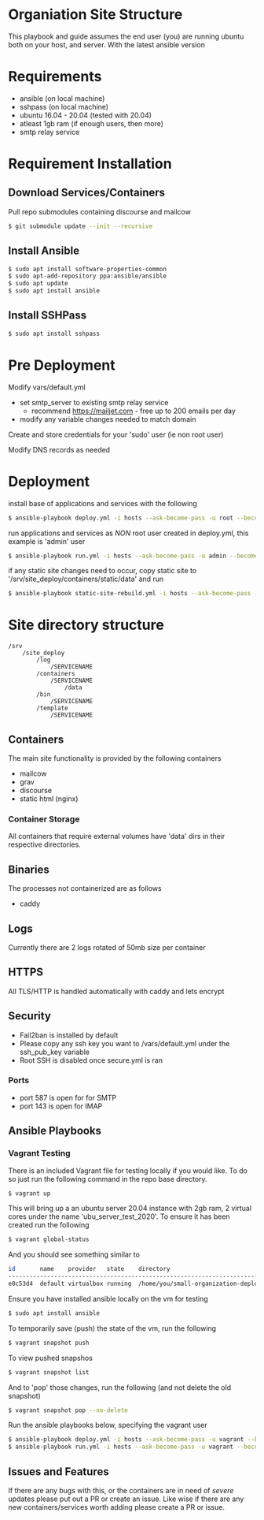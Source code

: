 # Organiation Site Structure

This playbook and guide assumes the end user (you) are running ubuntu both on your host, and server.
With the latest ansible version

# Requirements
* ansible  (on local machine)
* sshpass  (on local machine)
* ubuntu 16.04 - 20.04 (tested with 20.04)
* atleast 1gb ram (if enough users, then more)
* smtp relay service

# Requirement Installation
## Download Services/Containers
Pull repo submodules containing discourse and mailcow
```sh
$ git submodule update --init --recursive
```

## Install Ansible
```sh
$ sudo apt install software-properties-common
$ sudo apt-add-repository ppa:ansible/ansible
$ sudo apt update
$ sudo apt install ansible
```

## Install SSHPass
```sh
$ sudo apt install sshpass
```

# Pre Deployment
Modify vars/default.yml
* set smtp_server to existing smtp relay service
    * recommend <https://mailjet.com> - free up to 200 emails per day
* modify any variable changes needed to match domain

Create and store credentials for your 'sudo' user (ie non root user)

Modify DNS records as needed

# Deployment
install base of applications and services with the following
```sh
$ ansible-playbook deploy.yml -i hosts --ask-become-pass -u root --become --ask-pass
```

run applications and services as *NON* root user created in deploy.yml, this example is 'admin' user
```sh
$ ansible-playbook run.yml -i hosts --ask-become-pass -u admin --become --ask-pass
```

if any static site changes need to occur, copy static site to '/srv/site_deploy/containers/static/data'
and run
```sh
$ ansible-playbook static-site-rebuild.yml -i hosts --ask-become-pass -u admin --become --ask-pass
```


# Site directory structure
```
/srv
    /site_deploy
        /log
            /SERVICENAME
        /containers
            /SERVICENAME
                /data
        /bin
            /SERVICENAME
        /template
            /SERVICENAME
```

## Containers
The main site functionality is provided by the following containers

* mailcow
* grav
* discourse
* static html (nginx)

### Container Storage
All containers that require external volumes have 'data' dirs in their respective directories.

## Binaries
The processes not containerized are as follows

* caddy

## Logs
Currently there are 2 logs rotated of 50mb size per container

## HTTPS
All TLS/HTTP is handled automatically with caddy and lets encrypt

## Security

* Fail2ban is installed by default
* Please copy any ssh key you want to /vars/default.yml under the ssh_pub_key variable
* Root SSH is disabled once secure.yml is ran

### Ports
* port 587 is open for for SMTP
* port 143 is open for IMAP

## Ansible Playbooks

### Vagrant Testing

There is an included Vagrant file for testing locally if you would like. To do so just run the following command in the repo base directory.
```sh
$ vagrant up
```

This will bring up a an ubuntu server 20.04 instance with 2gb ram, 2 virtual cores under the name 'ubu_server_test_2020'.
To ensure it has been created run the following
```sh
$ vagrant global-status
```

And you should see something similar to
```sh
id       name    provider   state    directory                                    
----------------------------------------------------------------------------------
e0c53d4  default virtualbox running  /home/you/small-organization-deployment
```

Ensure you have installed ansible locally on the vm for testing
```sh
$ sudo apt install ansible
```

To temporarily save (push) the state of the vm, run the following
```sh
$ vagrant snapshot push
```

To view pushed snapshos
```sh
$ vagrant snapshot list
```

And to 'pop' those changes, run the following (and not delete the old snapshot)
```sh
$ vagrant snapshot pop --no-delete
```

Run the ansible playbooks below, specifying the vagrant user
```sh
$ ansible-playbook deploy.yml -i hosts --ask-become-pass -u vagrant --become --ask-pass
$ ansible-playbook run.yml -i hosts --ask-become-pass -u vagrant --become --ask-pass
```

## Issues and Features
If there are any bugs with this, or the containers are in need of *severe* updates please put out a PR or create an issue.
Like wise if there are any new containers/services worth adding please create a PR or issue.